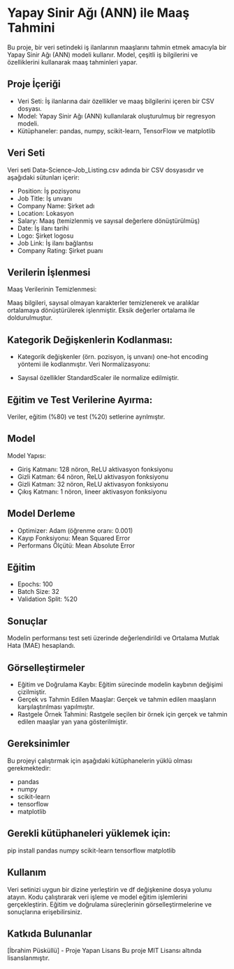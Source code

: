 # Yapay Sinir Ağı (ANN) ile Maaş Tahmini

Bu proje, bir veri setindeki iş ilanlarının maaşlarını tahmin etmek amacıyla bir Yapay Sinir Ağı (ANN) modeli kullanır. Model, çeşitli iş bilgilerini ve özelliklerini kullanarak maaş tahminleri yapar.

## Proje İçeriği
- Veri Seti: İş ilanlarına dair özellikler ve maaş bilgilerini içeren bir CSV dosyası.
- Model: Yapay Sinir Ağı (ANN) kullanılarak oluşturulmuş bir regresyon modeli.
- Kütüphaneler: pandas, numpy, scikit-learn, TensorFlow ve matplotlib
## Veri Seti
Veri seti Data-Science-Job_Listing.csv adında bir CSV dosyasıdır ve aşağıdaki sütunları içerir:

- Position: İş pozisyonu
- Job Title: İş unvanı
- Company Name: Şirket adı
- Location: Lokasyon
- Salary: Maaş (temizlenmiş ve sayısal değerlere dönüştürülmüş)
- Date: İş ilanı tarihi
- Logo: Şirket logosu
- Job Link: İş ilanı bağlantısı
- Company Rating: Şirket puanı
## Verilerin İşlenmesi
Maaş Verilerinin Temizlenmesi:

Maaş bilgileri, sayısal olmayan karakterler temizlenerek ve aralıklar ortalamaya dönüştürülerek işlenmiştir.
Eksik değerler ortalama ile doldurulmuştur.
## Kategorik Değişkenlerin Kodlanması:

- Kategorik değişkenler (örn. pozisyon, iş unvanı) one-hot encoding yöntemi ile kodlanmıştır.
Veri Normalizasyonu:

- Sayısal özellikler StandardScaler ile normalize edilmiştir.
## Eğitim ve Test Verilerine Ayırma:

Veriler, eğitim (%80) ve test (%20) setlerine ayrılmıştır.
## Model
Model Yapısı:
- Giriş Katmanı: 128 nöron, ReLU aktivasyon fonksiyonu
- Gizli Katman: 64 nöron, ReLU aktivasyon fonksiyonu
- Gizli Katman: 32 nöron, ReLU aktivasyon fonksiyonu
- Çıkış Katmanı: 1 nöron, lineer aktivasyon fonksiyonu
## Model Derleme
- Optimizer: Adam (öğrenme oranı: 0.001)
- Kayıp Fonksiyonu: Mean Squared Error
- Performans Ölçütü: Mean Absolute Error
## Eğitim
- Epochs: 100
- Batch Size: 32
- Validation Split: %20
## Sonuçlar
Modelin performansı test seti üzerinde değerlendirildi ve Ortalama Mutlak Hata (MAE) hesaplandı.

## Görselleştirmeler
- Eğitim ve Doğrulama Kaybı: Eğitim sürecinde modelin kaybının değişimi çizilmiştir.
- Gerçek vs Tahmin Edilen Maaşlar: Gerçek ve tahmin edilen maaşların karşılaştırılması yapılmıştır.
- Rastgele Örnek Tahmini: Rastgele seçilen bir örnek için gerçek ve tahmin edilen maaşlar yan yana gösterilmiştir.
## Gereksinimler
Bu projeyi çalıştırmak için aşağıdaki kütüphanelerin yüklü olması gerekmektedir:

- pandas
- numpy
- scikit-learn
- tensorflow
- matplotlib
## Gerekli kütüphaneleri yüklemek için:


pip install pandas numpy scikit-learn tensorflow matplotlib
## Kullanım
Veri setinizi uygun bir dizine yerleştirin ve df değişkenine dosya yolunu atayın.
Kodu çalıştırarak veri işleme ve model eğitim işlemlerini gerçekleştirin.
Eğitim ve doğrulama süreçlerinin görselleştirmelerine ve sonuçlarına erişebilirsiniz.
## Katkıda Bulunanlar
[İbrahim Püsküllü] - Proje Yapan 
Lisans
Bu proje MIT Lisansı altında lisanslanmıştır.
